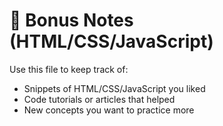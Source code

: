 # 📓 Bonus Notes (HTML/CSS/JavaScript)

Use this file to keep track of:
- Snippets of HTML/CSS/JavaScript you liked
- Code tutorials or articles that helped
- New concepts you want to practice more
